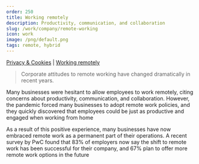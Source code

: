 ```yaml
---
order: 250
title: Working remotely
description: Productivity, communication, and collaboration
slug: /work/company/remote-working
icon: work
image: /png/default.png
tags: remote, hybrid
---
```


[Privacy & Cookies](/work/company/privacy-cookies) | [Working remotely](/work/company/remote-working)

> Corporate attitudes to remote working have changed dramatically in recent years.

Many businesses were hesitant to allow employees to work remotely, citing concerns about productivity, communication, and collaboration. However, the pandemic forced many businesses to adopt remote work policies, and they quickly discovered that employees could be just as productive and engaged when working from home

As a result of this positive experience, many businesses have now embraced remote work as a permanent part of their operations. A recent survey by PwC found that 83% of employers now say the shift to remote work has been successful for their company, and 67% plan to offer more remote work options in the future
